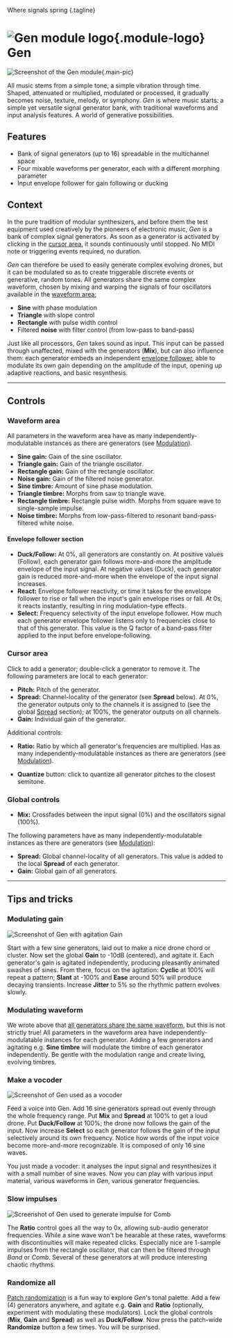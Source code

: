 Where signals spring
{.tagline}

# ![Gen module logo](../assets/images/modules/gen/gen.svg){.module-logo} Gen

![Screenshot of the Gen module](../assets/images/modules/gen/gen.png){.main-pic}

All music stems from a simple tone, a simple vibration through time. Shaped, attenuated or multiplied, modulated or processed, it gradually becomes noise, texture, melody, or symphony. _Gen_ is where music starts: a simple yet versatile signal generator bank, with traditional waveforms and input analysis features. A world of generative possibilities.

## Features

- Bank of signal generators (up to 16) spreadable in the multichannel space
- Four mixable waveforms per generator, each with a different morphing parameter
- Input envelope follower for gain following or ducking

## Context

In the pure tradition of modular synthesizers, and before them the test equipment used creatively by the pioneers of electronic music, _Gen_ is a bank of complex signal generators. As soon as a generator is activated by clicking in the [cursor area](#cursor-area), it sounds continuously until stopped. No MIDI note or triggering events required, no duration.

_Gen_ can therefore be used to easily generate complex evolving drones, but it can be modulated so as to create triggerable discrete events or generative, random tones. All generators share the same complex waveform, chosen by mixing and warping the signals of four oscillators available in the [waveform area:](#waveform-area)

- **Sine** with phase modulation
- **Triangle** with slope control
- **Rectangle** with pulse width control
- Filtered **noise** with filter control (from low-pass to band-pass)

Just like all processors, _Gen_ takes sound as input. This input can be passed through unaffected, mixed with the generators (**Mix**), but can also influence them: each generator embeds an independent [envelope follower](#envelope-follower-section), able to modulate its own gain depending on the amplitude of the input, opening up adaptive reactions, and basic resynthesis.

---

## Controls

### Waveform area

All parameters in the waveform area have as many independently-modulatable instances as there are generators (see [Modulation](../atelier/modulation.md)).

- **Sine gain:** Gain of the sine oscillator.
- **Triangle gain:** Gain of the triangle oscillator.
- **Rectangle gain:** Gain of the rectangle oscillator.
- **Noise gain:** Gain of the filtered noise generator.
- **Sine timbre:** Amount of sine phase modulation.
- **Triangle timbre:** Morphs from saw to triangle wave.
- **Rectangle timbre:** Rectangle pulse width. Morphs from square wave to single-sample impulse.
- **Noise timbre:** Morphs from low-pass-filtered to resonant band-pass-filtered white noise.

#### Envelope follower section

- **Duck/Follow:** At 0%, all generators are constantly on. At positive values (Follow), each generator gain follows more-and-more the amplitude envelope of the input signal. At negative values (Duck), each generator gain is reduced more-and-more when the envelope of the input signal increases.
- **React:** Envelope follower reactivity, or time it takes for the envelope follower to rise or fall when the input's gain envelope rises or fall. At 0s, it reacts instantly, resulting in ring modulation-type effects.
- **Select:** Frequency selectivity of the input envelope follower. How much each generator envelope follower listens only to frequencies close to that of this generator. This value is the Q factor of a band-pass filter applied to the input before envelope-following.

### Cursor area

Click to add a generator; double-click a generator to remove it. The following parameters are local to each generator:

- **Pitch:** Pitch of the generator.
- **Spread:** Channel-locality of the generator (see **Spread** below). At 0%, the generator outputs only to the channels it is assigned to (see the global [Spread](../atelier/multichannel.md#spread) section); at 100%, the generator outputs on all channels.
- **Gain:** Individual gain of the generator.

Additional controls:

- **Ratio:** Ratio by which all generator's frequencies are multiplied. Has as many independently-modulatable instances as there are generators (see [Modulation](../atelier/modulation.md)).

- **Quantize** button: click to quantize all generator pitches to the closest semitone.

### Global controls

- **Mix:** Crossfades between the input signal (0%) and the oscillators signal (100%).

The following parameters have as many independently-modulatable instances as there are generators (see [Modulation](../atelier/modulation.md)):

- **Spread:** Global channel-locality of all generators. This value is added to the local **Spread** of each generator.
- **Gain:** Global gain of all generators.

---

## Tips and tricks

### Modulating gain

![Screenshot of Gen with agitation Gain](../assets/images/modules/gen/gen-tips-gain-mod.png)

Start with a few sine generators, laid out to make a nice drone chord or cluster. Now set the global **Gain** to -10dB (centered), and agitate it. Each generator's gain is agitated independently, producing pleasantly animated swashes of sines. From there, focus on the agitation: **Cyclic** at 100% will repeat a pattern; **Slant** at -100% and **Ease** around 50% will produce decaying transients. Increase **Jitter** to 5% so the rhythmic pattern evolves slowly.

### Modulating waveform

We wrote above that [all generators share the same waveform](#context), but this is not strictly true! All parameters in the waveform area have independently-modulatable instances for each generator. Adding a few generators and agitating e.g. **Sine timbre** will modulate the timbre of each generator independently. Be gentle with the modulation range and create living, evolving timbres.

### Make a vocoder

![Screenshot of Gen used as a vocoder](../assets/images/modules/gen/gen-tips-vocoder.png)

Feed a voice into Gen. Add 16 sine generators spread out evenly through the whole frequency range. Put **Mix** and **Spread** at 100% to get a loud drone. Put **Duck/Follow** at 100%; the drone now follows the gain of the input. Now increase **Select** so each generator follows the gain of the input selectively around its own frequency. Notice how words of the input voice become more-and-more recognizable. It is composed of only 16 sine waves.

You just made a vocoder: it analyses the input signal and resynthesizes it with a small number of sine waves. Now you can play with various input material, various waveforms in _Gen_, various generator frequencies.

### Slow impulses

![Screenshot of Gen used to generate impulse for Comb](../assets/images/modules/gen/gen-tips-impulses.png)


The **Ratio** control goes all the way to 0x, allowing sub-audio generator frequencies. While a sine wave won't be hearable at these rates, waveforms with discontinuities will make repeated clicks. Especially nice are 1-sample impulses from the rectangle oscillator, that can then be filtered through _Band_ or _Comb_. Several of these generators at will produce interesting chaotic rhythms.

### Randomize all

[Patch randomization](../atelier/snapshots-and-randomizer.md) is a fun way to explore _Gen_'s tonal palette. Add a few (4) generators anywhere, and agitate e.g. **Gain** and **Ratio** (optionally, experiment with modulating these modulators). Lock the global controls (**Mix**, **Gain** and **Spread**) as well as **Duck/Follow**. Now press the patch-wide **Randomize** button a few times. You will be surprised.

